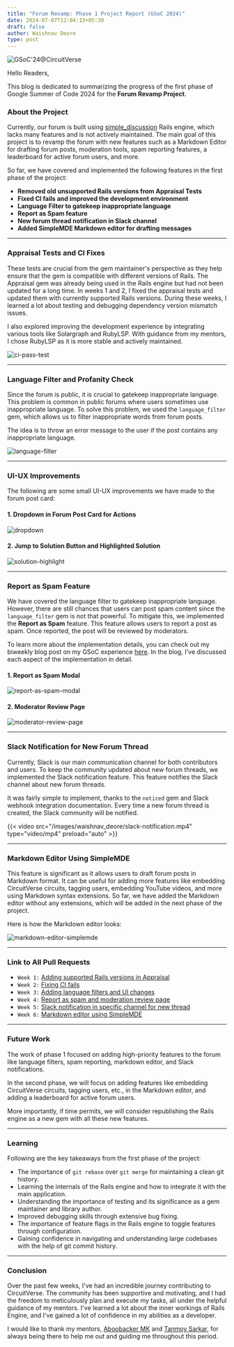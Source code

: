 ```yaml
---
title: "Forum Revamp: Phase 1 Project Report (GSoC 2024)"
date: 2024-07-07T12:04:13+05:30
draft: false
author: Waishnav Deore
type: post
---
```


![GSoC'24@CircuitVerse](/images/waishnav_deore/gsoc-phase-1.png)

Hello Readers,

This blog is dedicated to summarizing the progress of the first phase of Google Summer of Code 2024 for the **Forum Revamp Project**.

### About the Project

Currently, our forum is built using [simple_discussion](https://github.com/circuitverse/simple_discussion) Rails engine, which lacks many features and is not actively maintained. The main goal of this project is to revamp the forum with new features such as a Markdown Editor for drafting forum posts, moderation tools, spam reporting features, a leaderboard for active forum users, and more.

So far, we have covered and implemented the following features in the first phase of the project:

* **Removed old unsupported Rails versions from Appraisal Tests**
* **Fixed CI fails and improved the development environment**
* **Language Filter to gatekeep inappropriate language**
* **Report as Spam feature**
* **New forum thread notification in Slack channel**
* **Added SimpleMDE Markdown editor for drafting messages**

---

### Appraisal Tests and CI Fixes

These tests are crucial from the gem maintainer's perspective as they help ensure that the gem is compatible with different versions of Rails. The Appraisal gem was already being used in the Rails engine but had not been updated for a long time. In weeks 1 and 2, I fixed the appraisal tests and updated them with currently supported Rails versions. During these weeks, I learned a lot about testing and debugging dependency version mismatch issues.

I also explored improving the development experience by integrating various tools like Solargraph and RubyLSP. With guidance from my mentors, I chose RubyLSP as it is more stable and actively maintained.

![ci-pass-test](/images/waishnav_deore/ci-test-pass.png)

---

### Language Filter and Profanity Check

Since the forum is public, it is crucial to gatekeep inappropriate language. This problem is common in public forums where users sometimes use inappropriate language. To solve this problem, we used the `language_filter` gem, which allows us to filter inappropriate words from forum posts.

The idea is to throw an error message to the user if the post contains any inappropriate language.

![language-filter](/images/waishnav_deore/language-filter.png)

---

### UI-UX Improvements

The following are some small UI-UX improvements we have made to the forum post card:

#### 1. Dropdown in Forum Post Card for Actions
![dropdown](/images/waishnav_deore/dropdown-in-forum-post-card.png)

#### 2. Jump to Solution Button and Highlighted Solution
![solution-highlight](/images/waishnav_deore/solution-highlight.png)

---

### Report as Spam Feature

We have covered the language filter to gatekeep inappropriate language. However, there are still chances that users can post spam content since the `language_filter` gem is not that powerful. To mitigate this, we implemented the **Report as Spam** feature. This feature allows users to report a post as spam. Once reported, the post will be reviewed by moderators.

To learn more about the implementation details, you can check out my biweekly blog post on my GSoC experience [here](https://waishnav.github.io/blog/week-3-4-experience-moderation-tools-and-spam-reports-gsoc24-circuitverse/). In the blog, I've discussed each aspect of the implementation in detail.

#### 1. Report as Spam Modal
![report-as-spam-modal](/images/waishnav_deore/report-as-spam-modal.png)

#### 2. Moderator Review Page
![moderator-review-page](/images/waishnav_deore/moderator-review-page.png)

---

### Slack Notification for New Forum Thread

Currently, Slack is our main communication channel for both contributors and users. To keep the community updated about new forum threads, we implemented the Slack notification feature. This feature notifies the Slack channel about new forum threads.

It was fairly simple to implement, thanks to the `noticed` gem and Slack webhook integration documentation. Every time a new forum thread is created, the Slack community will be notified.

{{< video src="/images/waishnav_deore/slack-notification.mp4" type="video/mp4" preload="auto" >}}

---

### Markdown Editor Using SimpleMDE

This feature is significant as it allows users to draft forum posts in Markdown format. It can be useful for adding more features like embedding CircuitVerse circuits, tagging users, embedding YouTube videos, and more using Markdown syntax extensions. So far, we have added the Markdown editor without any extensions, which will be added in the next phase of the project.

Here is how the Markdown editor looks:

![markdown-editor-simplemde](/images/waishnav_deore/markdown-editor.png)

---

### Link to All Pull Requests

- `Week 1:` [Adding supported Rails versions in Appraisal](https://github.com/CircuitVerse/simple_discussion/pull/22)
- `Week 2:` [Fixing CI fails](https://github.com/CircuitVerse/simple_discussion/pull/23)
- `Week 3:` [Adding language filters and UI changes](https://github.com/CircuitVerse/simple_discussion/pull/24)
- `Week 4:` [Report as spam and moderation review page](https://github.com/CircuitVerse/simple_discussion/pull/25)
- `Week 5:` [Slack notification in specific channel for new thread](https://github.com/CircuitVerse/CircuitVerse/pull/5005)
- `Week 6:` [Markdown editor using SimpleMDE](https://github.com/CircuitVerse/simple_discussion/pull/26)

---

### Future Work

The work of phase 1 focused on adding high-priority features to the forum like language filters, spam reporting, markdown editor, and Slack notifications.

In the second phase, we will focus on adding features like embedding CircuitVerse circuits, tagging users, etc., in the Markdown editor, and adding a leaderboard for active forum users.

More importantly, if time permits, we will consider republishing the Rails engine as a new gem with all these new features.

---

### Learning

Following are the key takeaways from the first phase of the project:

- The importance of `git rebase` over `git merge` for maintaining a clean git history.
- Learning the internals of the Rails engine and how to integrate it with the main application.
- Understanding the importance of testing and its significance as a gem maintainer and library author.
- Improved debugging skills through extensive bug fixing.
- The importance of feature flags in the Rails engine to toggle features through configuration.
- Gaining confidence in navigating and understanding large codebases with the help of git commit history.

---

### Conclusion

Over the past few weeks, I've had an incredible journey contributing to CircuitVerse. The community has been supportive and motivating, and I had the freedom to meticulously plan and execute my tasks, all under the helpful guidance of my mentors. 
I've learned a lot about the inner workings of Rails Engine, and I've gained a lot of confidence in my abilities as a developer.

I would like to thank my mentors, [Aboobacker MK](https://github.com/tachyons) and [Tanmoy Sarkar](https://github.com/tanmoysrt), for always being there to help me out and guiding me throughout this period.
